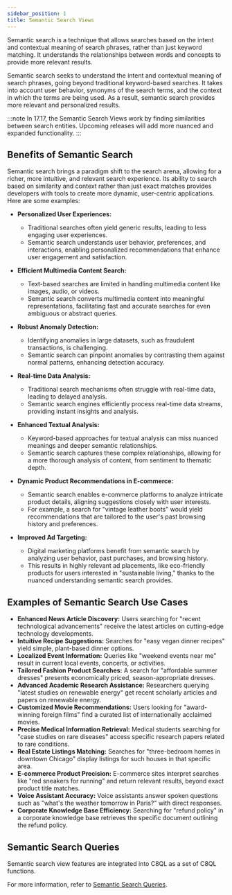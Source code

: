 ```yaml
---
sidebar_position: 1
title: Semantic Search Views
---
```


Semantic search is a technique that allows searches based on the intent and contextual meaning of search phrases, rather than just keyword matching. It understands the relationships between words and concepts to provide more relevant results.

Semantic search seeks to understand the intent and contextual meaning of search phrases, going beyond traditional keyword-based searches. It takes into account user behavior, synonyms of the search terms, and the context in which the terms are being used. As a result, semantic search provides more relevant and personalized results.

:::note
In 17.17, the Semantic Search Views work by finding similarities between search entities. Upcoming releases will add more nuanced and expanded functionality.
:::

## Benefits of Semantic Search

Semantic search brings a paradigm shift to the search arena, allowing for a richer, more intuitive, and relevant search experience. Its ability to search based on similarity and context rather than just exact matches provides developers with tools to create more dynamic, user-centric applications. Here are some examples:

- **Personalized User Experiences:**
  - Traditional searches often yield generic results, leading to less engaging user experiences.
  - Semantic search understands user behavior, preferences, and interactions, enabling personalized recommendations that enhance user engagement and satisfaction.

- **Efficient Multimedia Content Search:**
  - Text-based searches are limited in handling multimedia content like images, audio, or videos.
  - Semantic search converts multimedia content into meaningful representations, facilitating fast and accurate searches for even ambiguous or abstract queries.

- **Robust Anomaly Detection:**
  - Identifying anomalies in large datasets, such as fraudulent transactions, is challenging.
  - Semantic search can pinpoint anomalies by contrasting them against normal patterns, enhancing detection accuracy.

- **Real-time Data Analysis:**
  - Traditional search mechanisms often struggle with real-time data, leading to delayed analysis.
  - Semantic search engines efficiently process real-time data streams, providing instant insights and analysis.

- **Enhanced Textual Analysis:**
  - Keyword-based approaches for textual analysis can miss nuanced meanings and deeper semantic relationships.
  - Semantic search captures these complex relationships, allowing for a more thorough analysis of content, from sentiment to thematic depth.

- **Dynamic Product Recommendations in E-commerce:**
  - Semantic search enables e-commerce platforms to analyze intricate product details, aligning suggestions closely with user interests.
  - For example, a search for "vintage leather boots" would yield recommendations that are tailored to the user's past browsing history and preferences.

- **Improved Ad Targeting:**
  - Digital marketing platforms benefit from semantic search by analyzing user behavior, past purchases, and browsing history.
  - This results in highly relevant ad placements, like eco-friendly products for users interested in "sustainable living," thanks to the nuanced understanding semantic search provides.

## Examples of Semantic Search Use Cases

- **Enhanced News Article Discovery:** Users searching for "recent technological advancements" receive the latest articles on cutting-edge technology developments.
- **Intuitive Recipe Suggestions:** Searches for "easy vegan dinner recipes" yield simple, plant-based dinner options.
- **Localized Event Information:** Queries like "weekend events near me" result in current local events, concerts, or activities.
- **Tailored Fashion Product Searches:** A search for "affordable summer dresses" presents economically priced, season-appropriate dresses.
- **Advanced Academic Research Assistance:** Researchers querying "latest studies on renewable energy" get recent scholarly articles and papers on renewable energy.
- **Customized Movie Recommendations:** Users looking for "award-winning foreign films" find a curated list of internationally acclaimed movies.
- **Precise Medical Information Retrieval:** Medical students searching for "case studies on rare diseases" access specific research papers related to rare conditions.
- **Real Estate Listings Matching:** Searches for "three-bedroom homes in downtown Chicago" display listings for such houses in that specific area.
- **E-commerce Product Precision:** E-commerce sites interpret searches like "red sneakers for running" and return relevant results, beyond exact product title matches.
- **Voice Assistant Accuracy:** Voice assistants answer spoken questions such as "what's the weather tomorrow in Paris?" with direct responses.
- **Corporate Knowledge Base Efficiency:** Searching for "refund policy" in a corporate knowledge base retrieves the specific document outlining the refund policy.

## Semantic Search Queries

Semantic search view features are integrated into C8QL as a set of C8QL functions.

For more information, refer to [Semantic Search Queries](./queries/).
